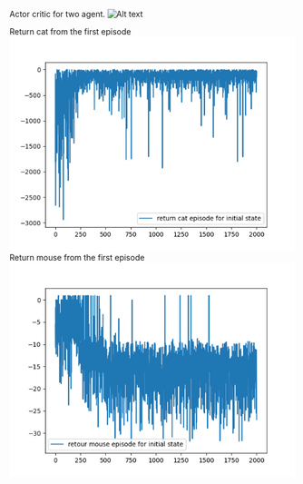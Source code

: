 Actor critic for two agent.
![Alt text](image/movie2.png)

Return cat from the first episode
![Alt text](plot/reward_cat.png)
Return mouse from the first episode
![Alt text](plot/reward_mouse.png)
